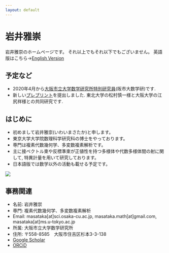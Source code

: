 ```yaml
---
layout: default
---
```




# **岩井雅崇**
岩井雅崇のホームページです。
それ以上でもそれ以下でもございません。
英語版はこちら→[English Version](https://masataka123.github.io/blog3_e/)

## **予定など**
- 2020年4月から[大阪市立大学数学研究所特別研究員](https://www.sci.osaka-cu.ac.jp/OCAMI/about/member/member.html)(阪市大数学研)です.
- 新しい[プレプリント](https://arxiv.org/abs/2005.04566)を提出しました.
東北大学の松村慎一様と大阪大学の江尻祥様との共同研究です.

## **はじめに**
- 初めまして岩井雅崇(いわいまさたか)と申します。
- 東京大学大学院数理科学研究科の博士をやっております。
- 専門は複素代数幾何学、多変数複素解析です。
- 主に接ベクトル束や反標準束が正値性を持つ多様体や代数多様体間の射に関して, 特異計量を用いて研究しております。
- 日本語版では数学以外の活動も載せる予定です。

![](https://masataka123.github.io/blog3/picture/1.jpg )

## **事務関連**
- 名前: 岩井雅崇
- 専門: 複素代数幾何学、多変数複素解析
- Email: masataka[at]sci.osaka-cu.ac.jp, masataka.math[at]gmail.com, masataka[at]ms.u-tokyo.ac.jp
- 所属: 大阪市立大学数学研究所
- 住所: 〒558-8585　大阪市住吉区杉本3-3-138
- [Google Scholar](https://scholar.google.com/citations?hl=ja&user=ZTKnR6QAAAAJ)
- [ORCiD](https://orcid.org/0000-0002-0273-0360)




